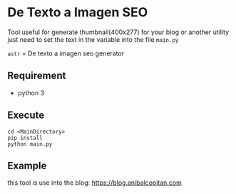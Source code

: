 # De Texto a Imagen SEO

Tool useful for generate thumbnail(400x277) for your blog or another utility
just need to set the text in the variable into the file `main.py`

`astr` = De texto a imagen seo generator

## Requirement
 * python 3 

## Execute

	cd <MainDirectory>
	pip install
	python main.py

## Example
this tool is use into the blog: https://blog.anibalcopitan.com
